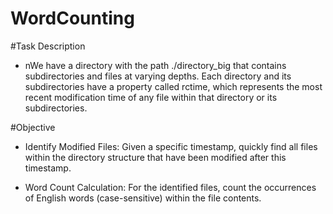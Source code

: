 # WordCounting
#Task Description
- nWe have a directory with the path ./directory_big that contains subdirectories and files at varying depths. Each directory and its subdirectories have a property called rctime, which represents the most recent modification time of any file within that directory or its subdirectories.

#Objective
- Identify Modified Files: Given a specific timestamp, quickly find all files within the directory structure that have been modified after this timestamp.

- Word Count Calculation: For the identified files, count the occurrences of English words (case-sensitive) within the file contents.
